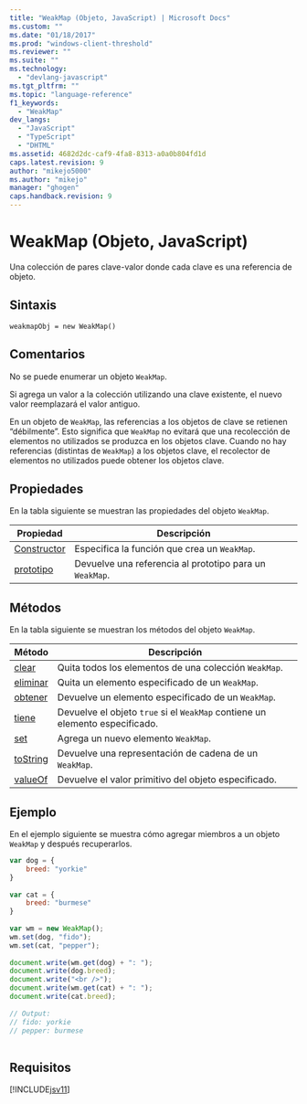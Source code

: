 ```yaml
---
title: "WeakMap (Objeto, JavaScript) | Microsoft Docs"
ms.custom: ""
ms.date: "01/18/2017"
ms.prod: "windows-client-threshold"
ms.reviewer: ""
ms.suite: ""
ms.technology: 
  - "devlang-javascript"
ms.tgt_pltfrm: ""
ms.topic: "language-reference"
f1_keywords: 
  - "WeakMap"
dev_langs: 
  - "JavaScript"
  - "TypeScript"
  - "DHTML"
ms.assetid: 4682d2dc-caf9-4fa8-8313-a0a0b804fd1d
caps.latest.revision: 9
author: "mikejo5000"
ms.author: "mikejo"
manager: "ghogen"
caps.handback.revision: 9
---
```

# WeakMap (Objeto, JavaScript)
Una colección de pares clave\-valor donde cada clave es una referencia de objeto.  
  
## Sintaxis  
  
```  
weakmapObj = new WeakMap()  
```  
  
## Comentarios  
 No se puede enumerar un objeto `WeakMap`.  
  
 Si agrega un valor a la colección utilizando una clave existente, el nuevo valor reemplazará el valor antiguo.  
  
 En un objeto de `WeakMap`, las referencias a los objetos de clave se retienen “débilmente”.  Esto significa que `WeakMap` no evitará que una recolección de elementos no utilizados se produzca en los objetos clave.  Cuando no hay referencias \(distintas de `WeakMap`\) a los objetos clave, el recolector de elementos no utilizados puede obtener los objetos clave.  
  
## Propiedades  
 En la tabla siguiente se muestran las propiedades del objeto `WeakMap`.  
  
|Propiedad|Descripción|  
|---------------|-----------------|  
|[Constructor](../../javascript/reference/constructor-property-weakmap.md)|Especifica la función que crea un `WeakMap`.|  
|[prototipo](../../javascript/reference/prototype-property-weakmap.md)|Devuelve una referencia al prototipo para un `WeakMap`.|  
  
## Métodos  
 En la tabla siguiente se muestran los métodos del objeto `WeakMap`.  
  
|Método|Descripción|  
|------------|-----------------|  
|[clear](../../javascript/reference/clear-method-weakmap-javascript.md)|Quita todos los elementos de una colección `WeakMap`.|  
|[eliminar](../../javascript/reference/delete-method-weakmap-javascript.md)|Quita un elemento especificado de un `WeakMap`.|  
|[obtener](../../javascript/reference/get-method-weakmap-javascript.md)|Devuelve un elemento especificado de un `WeakMap`.|  
|[tiene](../../javascript/reference/has-method-weakmap-javascript.md)|Devuelve el objeto `true` si el `WeakMap` contiene un elemento especificado.|  
|[set](../../javascript/reference/set-method-weakmap-javascript.md)|Agrega un nuevo elemento `WeakMap`.|  
|[toString](../../javascript/reference/tostring-method-weakmap-javascript.md)|Devuelve una representación de cadena de un `WeakMap`.|  
|[valueOf](../../javascript/reference/valueof-method-weakmap-javascript.md)|Devuelve el valor primitivo del objeto especificado.|  
  
## Ejemplo  
 En el ejemplo siguiente se muestra cómo agregar miembros a un objeto `WeakMap` y después recuperarlos.  
  
```javascript  
var dog = {  
    breed: "yorkie"  
}  
  
var cat = {  
    breed: "burmese"  
}  
  
var wm = new WeakMap();  
wm.set(dog, "fido");  
wm.set(cat, "pepper");  
  
document.write(wm.get(dog) + ": ");  
document.write(dog.breed);  
document.write("<br />");  
document.write(wm.get(cat) + ": ");  
document.write(cat.breed);  
  
// Output:  
// fido: yorkie  
// pepper: burmese  
  
```  
  
## Requisitos  
 [!INCLUDE[jsv11](../../javascript/reference/includes/jsv11-md.md)]